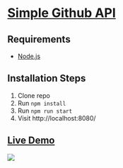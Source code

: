 # [Simple Github API](https://uybxh.codesandbox.io/)

## Requirements

- [Node.js](http://nodejs.org/)

## Installation Steps

1. Clone repo
2. Run `npm install`
3. Run `npm run start`
4. Visit http://localhost:8080/

## [Live Demo](https://uybxh.codesandbox.io/)

[![](https://res.cloudinary.com/marcomontalbano/image/upload/v1585917761/video_to_markdown/images/youtube--vpToyQFNCMM-c05b58ac6eb4c4700831b2b3070cd403.jpg)](https://www.youtube.com/watch?v=vpToyQFNCMM "")
